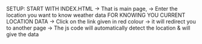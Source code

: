 SETUP:
START WITH INDEX.HTML
-> That is main page,
-> Enter the location you want to know weather data
FOR KNOWING YOU CURRENT LOCATION DATA
-> Click on the link given in red colour
-> it will redirect you to another page
-> The js code will automatically detect the location & will give the data
